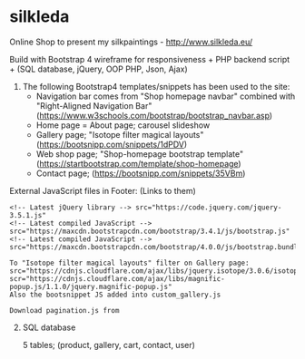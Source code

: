 # silkleda
Online Shop to present my silkpaintings - http://www.silkleda.eu/

Build with Bootstrap 4 wireframe for responsiveness + PHP backend script + (SQL database, jQuery, OOP PHP, Json, Ajax)

1. The following Bootstrap4 templates/snippets has been used to the site:
    - Navigation bar comes from "Shop homepage navbar" combined with "Right-Aligned Navigation Bar" (https://www.w3schools.com/bootstrap/bootstrap_navbar.asp)
    - Home page = About page; carousel slideshow
    - Gallery page; "Isotope filter magical layouts" (https://bootsnipp.com/snippets/1dPDV)
    - Web shop page; "Shop-homepage bootstrap template" (https://startbootstrap.com/template/shop-homepage)
    - Contact page; (https://bootsnipp.com/snippets/35VBm)

External JavaScript files in Footer: (Links to them)
    
    <!-- Latest jQuery library --> src="https://code.jquery.com/jquery-3.5.1.js"
    <!-- Latest compiled JavaScript --> src="https://maxcdn.bootstrapcdn.com/bootstrap/3.4.1/js/bootstrap.js"
    <!-- Latest compiled JavaScript --> src="https://maxcdn.bootstrapcdn.com/bootstrap/4.0.0/js/bootstrap.bundle.js"
    
    To "Isotope filter magical layouts" filter on Gallery page:
    src="https://cdnjs.cloudflare.com/ajax/libs/jquery.isotope/3.0.6/isotope.pkgd.js
    scr="https://cdnjs.cloudflare.com/ajax/libs/magnific-popup.js/1.1.0/jquery.magnific-popup.js"
    Also the bootsnippet JS added into custom_gallery.js

    Download pagination.js from

2. SQL database

    5 tables; (product, gallery, cart, contact, user)
